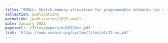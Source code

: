 ```yaml
---
title: "SMALL: Sketch memory allocation for programmable networks (in submission)"
collection: publications
permalink: /publication/2023-small
date: January 2023
paperurl: '/files/papers/xu2022atc.pdf'
link: 'https://www.usenix.org/system/files/atc22-xu.pdf'
---
```

